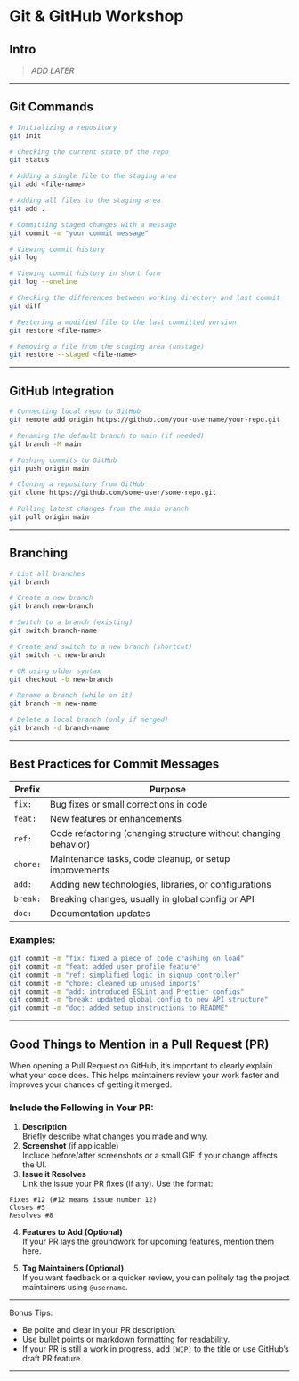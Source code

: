 # Git & GitHub Workshop

## Intro
> _ADD LATER_

---

## Git Commands

```bash
# Initializing a repository
git init

# Checking the current state of the repo
git status

# Adding a single file to the staging area
git add <file-name>

# Adding all files to the staging area
git add .

# Committing staged changes with a message
git commit -m "your commit message"

# Viewing commit history
git log

# Viewing commit history in short form
git log --oneline

# Checking the differences between working directory and last commit
git diff

# Restoring a modified file to the last committed version
git restore <file-name>

# Removing a file from the staging area (unstage)
git restore --staged <file-name>
````

---

## GitHub Integration

```bash
# Connecting local repo to GitHub
git remote add origin https://github.com/your-username/your-repo.git

# Renaming the default branch to main (if needed)
git branch -M main

# Pushing commits to GitHub
git push origin main

# Cloning a repository from GitHub
git clone https://github.com/some-user/some-repo.git

# Pulling latest changes from the main branch
git pull origin main
```

---

## Branching

```bash
# List all branches
git branch

# Create a new branch
git branch new-branch

# Switch to a branch (existing)
git switch branch-name

# Create and switch to a new branch (shortcut)
git switch -c new-branch

# OR using older syntax
git checkout -b new-branch

# Rename a branch (while on it)
git branch -m new-name

# Delete a local branch (only if merged)
git branch -d branch-name
```

---

## Best Practices for Commit Messages

| Prefix   | Purpose                                                      |
|----------|--------------------------------------------------------------|
| `fix:`   | Bug fixes or small corrections in code                      |
| `feat:`  | New features or enhancements                                |
| `ref:`   | Code refactoring (changing structure without changing behavior) |
| `chore:` | Maintenance tasks, code cleanup, or setup improvements      |
| `add:`   | Adding new technologies, libraries, or configurations       |
| `break:` | Breaking changes, usually in global config or API           |
| `doc:`   | Documentation updates                                       |

### Examples:
```bash
git commit -m "fix: fixed a piece of code crashing on load"
git commit -m "feat: added user profile feature"
git commit -m "ref: simplified logic in signup controller"
git commit -m "chore: cleaned up unused imports"
git commit -m "add: introduced ESLint and Prettier configs"
git commit -m "break: updated global config to new API structure"
git commit -m "doc: added setup instructions to README"
```
---

## Good Things to Mention in a Pull Request (PR)

When opening a Pull Request on GitHub, it’s important to clearly explain what your code does. This helps maintainers review your work faster and improves your chances of getting it merged.

### Include the Following in Your PR:

1. **Description**  
   Briefly describe what changes you made and why.  
2. **Screenshot** (if applicable)  
   Include before/after screenshots or a small GIF if your change affects the UI.
3. **Issue it Resolves**  
   Link the issue your PR fixes (if any). Use the format:  
```
Fixes #12 (#12 means issue number 12)
Closes #5
Resolves #8
```
4. **Features to Add (Optional)**  
If your PR lays the groundwork for upcoming features, mention them here.

6. **Tag Maintainers (Optional)**  
If you want feedback or a quicker review, you can politely tag the project maintainers using `@username`.


---

Bonus Tips:

- Be polite and clear in your PR description.
- Use bullet points or markdown formatting for readability.
- If your PR is still a work in progress, add `[WIP]` to the title or use GitHub’s draft PR feature.

---
